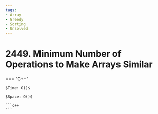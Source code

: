 ```yaml
---
tags:
- Array
- Greedy
- Sorting
- Unsolved
---
```



# 2449. Minimum Number of Operations to Make Arrays Similar

=== "C++"

    $Time: O()$

    $Space: O()$

    ```c++
    ```